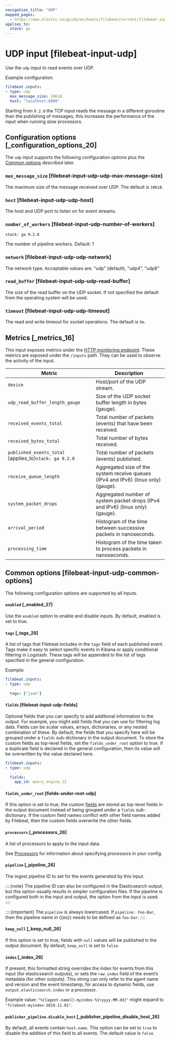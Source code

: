 ```yaml
---
navigation_title: "UDP"
mapped_pages:
  - https://www.elastic.co/guide/en/beats/filebeat/current/filebeat-input-udp.html
applies_to:
  stack: ga
---
```


# UDP input [filebeat-input-udp]


Use the `udp` input to read events over UDP.

Example configuration:

```yaml
filebeat.inputs:
- type: udp
  max_message_size: 10KiB
  host: "localhost:8080"
```

Starting from `9.2.0` the TCP input reads the message in a different
goroutine than the publishing of messages, this increases the
performance of the input when running slow processors.

## Configuration options [_configuration_options_20]

The `udp` input supports the following configuration options plus the [Common options](#filebeat-input-udp-common-options) described later.


### `max_message_size` [filebeat-input-udp-udp-max-message-size]

The maximum size of the message received over UDP. The default is `10KiB`.


### `host` [filebeat-input-udp-udp-host]

The host and UDP port to listen on for event streams.

### `number_of_workers` [filebeat-input-udp-number-of-workers]
```{applies_to}
stack: ga 9.2.0
```

The number of pipeline workers. Default: 1

### `network` [filebeat-input-udp-udp-network]

The network type. Acceptable values are: "udp" (default), "udp4", "udp6"


### `read_buffer` [filebeat-input-udp-udp-read-buffer]

The size of the read buffer on the UDP socket. If not specified the default from the operating system will be used.


### `timeout` [filebeat-input-udp-udp-timeout]

The read and write timeout for socket operations. The default is `5m`.


## Metrics [_metrics_16]

This input exposes metrics under the [HTTP monitoring endpoint](/reference/filebeat/http-endpoint.md). These metrics are exposed under the `/inputs` path. They can be used to observe the activity of the input.

| Metric | Description |
| --- | --- |
| `device` | Host/port of the UDP stream. |
| `udp_read_buffer_length_gauge` | Size of the UDP socket buffer length in bytes (gauge). |
| `received_events_total` | Total number of packets (events) that have been received. |
| `received_bytes_total` | Total number of bytes received. |
| `published_events_total`  {applies_to}`stack: ga 9.2.0`| Total number of packets (events) published. |
| `receive_queue_length` | Aggregated size of the system receive queues (IPv4 and IPv6) (linux only) (gauge). |
| `system_packet_drops` | Aggregated number of system packet drops (IPv4 and IPv6) (linux only) (gauge). |
| `arrival_period` | Histogram of the time between successive packets in nanoseconds. |
| `processing_time` | Histogram of the time taken to process packets in nanoseconds. |


## Common options [filebeat-input-udp-common-options]

The following configuration options are supported by all inputs.


#### `enabled` [_enabled_27]

Use the `enabled` option to enable and disable inputs. By default, enabled is set to true.


#### `tags` [_tags_26]

A list of tags that Filebeat includes in the `tags` field of each published event. Tags make it easy to select specific events in Kibana or apply conditional filtering in Logstash. These tags will be appended to the list of tags specified in the general configuration.

Example:

```yaml
filebeat.inputs:
- type: udp
  . . .
  tags: ["json"]
```


#### `fields` [filebeat-input-udp-fields]

Optional fields that you can specify to add additional information to the output. For example, you might add fields that you can use for filtering log data. Fields can be scalar values, arrays, dictionaries, or any nested combination of these. By default, the fields that you specify here will be grouped under a `fields` sub-dictionary in the output document. To store the custom fields as top-level fields, set the `fields_under_root` option to true. If a duplicate field is declared in the general configuration, then its value will be overwritten by the value declared here.

```yaml
filebeat.inputs:
- type: udp
  . . .
  fields:
    app_id: query_engine_12
```


#### `fields_under_root` [fields-under-root-udp]

If this option is set to true, the custom [fields](#filebeat-input-udp-fields) are stored as top-level fields in the output document instead of being grouped under a `fields` sub-dictionary. If the custom field names conflict with other field names added by Filebeat, then the custom fields overwrite the other fields.


#### `processors` [_processors_26]

A list of processors to apply to the input data.

See [Processors](/reference/filebeat/filtering-enhancing-data.md) for information about specifying processors in your config.


#### `pipeline` [_pipeline_26]

The ingest pipeline ID to set for the events generated by this input.

::::{note}
The pipeline ID can also be configured in the Elasticsearch output, but this option usually results in simpler configuration files. If the pipeline is configured both in the input and output, the option from the input is used.
::::


::::{important}
The `pipeline` is always lowercased. If `pipeline: Foo-Bar`, then the pipeline name in {{es}} needs to be defined as `foo-bar`.
::::



#### `keep_null` [_keep_null_26]

If this option is set to true, fields with `null` values will be published in the output document. By default, `keep_null` is set to `false`.


#### `index` [_index_26]

If present, this formatted string overrides the index for events from this input (for elasticsearch outputs), or sets the `raw_index` field of the event’s metadata (for other outputs). This string can only refer to the agent name and version and the event timestamp; for access to dynamic fields, use `output.elasticsearch.index` or a processor.

Example value: `"%{[agent.name]}-myindex-%{+yyyy.MM.dd}"` might expand to `"filebeat-myindex-2019.11.01"`.


#### `publisher_pipeline.disable_host` [_publisher_pipeline_disable_host_26]

By default, all events contain `host.name`. This option can be set to `true` to disable the addition of this field to all events. The default value is `false`.


